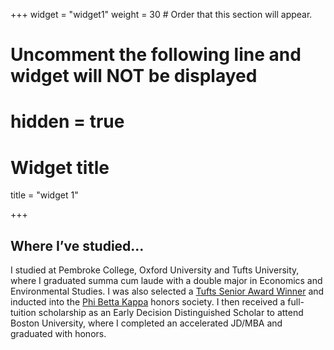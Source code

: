 +++
widget = "widget1"
weight = 30  # Order that this section will appear.

# Uncomment the following line and widget will NOT be displayed
# hidden = true

# Widget title
title = "widget 1"


+++

## Where I’ve studied...
 
I studied at Pembroke College, Oxford University and Tufts University, where I graduated summa cum laude with a double major in Economics and Environmental Studies. I was also selected a [Tufts Senior Award Winner](https://alumniandfriends.tufts.edu/join-our-community/about-alumni-association/2019-senior-awards-honorees)  and inducted into the [Phi Betta Kappa](https:/ase.tufts.edu/pbk/index_files/Page352.htm) honors society. I then received a full-tuition scholarship as an Early Decision Distinguished Scholar to attend Boston University, where I completed an accelerated JD/MBA and graduated with honors. 


